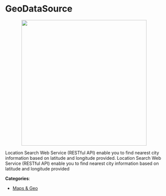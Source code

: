 # GeoDataSource
<p align="center">
    <img width="400" src="https://raw.githubusercontent.com/apis-list/apis-list/apis/geodatasource/logo_256x256.png" />
</p>

Location Search Web Service (RESTful API) enable you to find nearest city information based on latitude and longitude provided. Location Search Web Service (RESTful API) enable you to find nearest city information based on latitude and longitude provided



**Categories**:

- [Maps & Geo](https://github.com/apis-list/apis-list#maps-and-geo)




